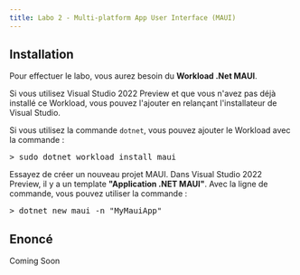 ```yaml
---
title: Labo 2 - Multi-platform App User Interface (MAUI)
---
```


## Installation

Pour effectuer le labo, vous aurez besoin du **Workload .Net MAUI**.

Si vous utilisez Visual Studio 2022 Preview et que vous n'avez pas déjà installé ce Workload, vous pouvez l'ajouter en relançant l'installateur de Visual Studio.

Si vous utilisez la commande `dotnet`, vous pouvez ajouter le Workload avec la commande :

<pre class="terminal">
> sudo dotnet workload install maui
</pre>

Essayez de créer un nouveau projet MAUI. Dans Visual Studio 2022 Preview, il y a un template **"Application .NET MAUI"**. Avec la ligne de commande, vous pouvez utiliser la commande :

<pre class="terminal">
> dotnet new maui -n "MyMauiApp"
</pre>

## Enoncé

Coming Soon

